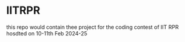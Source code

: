 # IITRPR

this repo would contain thee project for the coding contest of IIT RPR hosdted on 10-11th Feb 2024-25
